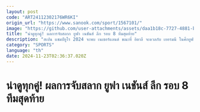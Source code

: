 ```yaml
---
layout: post
code: "ART24112302176WR6KI"
origin_url: "https://www.sanook.com/sport/1567101/"
image: "https://github.com/user-attachments/assets/daa1b18c-7727-4881-bd3b-f4c3b5edc554"
title: "น่าดูทุกคู่! ผลการจับสลาก ยูฟา เนชันส์ ลีก รอบ 8 ทีมสุดท้าย"
description: "สเปน แชมป์ยูโร 2024 จะพบ เนเธอร์แลนด์ ขณะที่ อิตาลี จะดวลกับ เยอรมนี ในศึกยูฟา เนชันส์ ลีก รอบ 8 ทีม"
category: "SPORTS"
language: "th"
date: 2024-11-23T02:36:37.020Z
---
```


# น่าดูทุกคู่! ผลการจับสลาก ยูฟา เนชันส์ ลีก รอบ 8 ทีมสุดท้าย